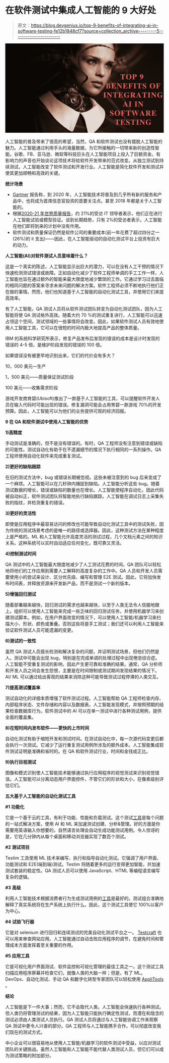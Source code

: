 # 在软件测试中集成人工智能的 9 大好处

> 原文：<https://blog.devgenius.io/top-9-benefits-of-integrating-ai-in-software-testing-fe12b1848cf7?source=collection_archive---------5----------------------->

![](img/d867204f0a7f0478e9ca9dd1395c11ca.png)

人工智能的普及带来了很高的希望，当然，QA 和软件测试也没有摆脱人工智能的魅力。人工智能通过利用手头的海量数据，为它所接触的一切带来新的创造性智能。谷歌、FB、亚马逊、微软等科技巨头在人工智能项目上投入了巨额资金。有影响力的声音也开始谈论这项技术将给软件开发带来的范式改变。从独立测试到持续测试，人工智能改变了软件测试和开发行业。人工智能是简化软件开发和测试并使其更加顺畅和高效的关键。

**统计场景**

*   [Gartner](https://www.gartner.com/en/newsroom/press-releases/2017-07-18-gartner-says-ai-technologies-will-be-in-almost-every-new-software-product-by-2020) 报告称，到 2020 年，人工智能技术将普及到几乎所有新的服务和产品中，也将成为首席信息官投资的首要关注点。甚至 2018 年都是关于人工智能的。
*   根据[2020-21 年世界质量报告](https://content.microfocus.com/world-quality-report-2020-21-tb/world-quality-report-digital-transformation)，约 21%的受访 IT 领导者表示，他们正在进行人工智能试验或模型验证。谈到长期趋势，只有 2%的受访者表示，人工智能在他们即将到来的计划中没有作用。
*   软件测试和质量保证仍然是软件公司的重要成本(前一年花费了超过四分之一(26%)的 it 支出)——因此，在人工智能驱动的自动化测试平台上投资有巨大的动力。

**人工智能(AI)对软件测试人员意味着什么？**

这是一个真实的陈述，人工智能显示出巨大的潜力，可以在没有人工干预的情况下快速检测测试错误或故障。正如自动化减少了软件工程师单调的手工工作一样，人工智能也旨在通过额外的智能来最大限度地减少繁琐的工作。它通过学习过去面临的相同问题的答案来寻求未来问题的解决方案。软件工程师必须不断地执行他们正在做的事情。然而，他们也知道基于人工智能的自动化测试工具，并使用它们来提高效率。

有了人工智能，QA 测试人员将从软件测试团队转变为自动化测试团队，因为人工智能将使 QA 测试格外高效。随着大约 70 %的测试重复进行，人工智能可以迅速占领这个空间，测试领域的一些事情将会改变。因此，如果软件测试人员有效地使用人工智能工具，它可以在很短的时间内极大地提高产品的整体质量。

IBM 的系统科学研究所表示，修复产品发布后发现的错误的成本是设计时发现的错误的 4-5 倍，是维护阶段发现的错误的 100 倍。

如果错误没有被更早地识别出来，它们的代价会有多大？

10，000 美元—生产

1，500 美元——质量保证测试阶段

100 美元——收集需求阶段

游戏开发商育碧(Ubisoft)推出了一款基于人工智能的工具，可以提醒软件开发人员在输入代码时可能出现的错误。修复漏洞可能会占用育碧一款游戏 70%的开发预算。因此，人工智能可以为他们的业务提供可观的经济回报。

**9 在 QA 和软件测试中使用人工智能的优势**

**1)高精度**

手动测试是准确的，但不是没有错误的。有时，QA 工程师没有注意到错误或缺陷的可能性。测试自动化有助于在不遗漏细节的情况下执行相同的一系列操作。QA 工程师使用自动化软件来完成重复测试。

**2)更好的缺陷跟踪**

在旧的测试方法中，bug 或错误长期被忽视。这些未被注意到的 bug 后来变成了一个麻烦。人工智能可以在几秒钟内捕捉到缺陷。人工智能分析这些 bug。随着测试数据的增长，错误或缺陷的数量也在增长。人工智能使程序自动化，因此代码被自动纠正，软件测试团队将智能地执行缺陷跟踪。人工智能在调试日志上采集失败的指纹，并检测重复的错误。

**3)更好的灵活性**

即使是应用程序中最容易访问的修改也可能导致自动化测试工具中的测试失败，因为传统的测试场景考虑的是唯一的路径或选择器。因此，这种测试方法在某种程度上是严格的。ML 和人工智能允许高度灵活的测试过程，几个文档元素之间的知识关系。这种系统可以实时自动适应任何变化，既可靠又灵活。

**4)控制测试时间**

QA 测试中的人工智能最大限度地减少了人工测试花费的时间。QA 团队可以轻松地将他们的工作应用到需要人工解释的高度复杂的工作中。QA 人员和开发人员需要使用小的尝试来设计、区分优先级、编写和管理 E2E 测试。因此，它将加快发布时间表，并释放资源来开发新产品，而不是测试一个新的版本。

**5)增强回归测试**

随着部署越来越快，回归测试的需求也越来越快，以至于人类无法令人信服地跟上。组织可以使用人工智能来完成一些乏味的回归测试任务，并使用机器学习来创建测试脚本。例如，在用户界面改变的情况下，可以使用人工智能/机器学习来扫描大小、形状、颜色或重叠。否则这些将是手工测试；我们还可以利用人工智能来验证软件测试人员可能遗漏的变更。

**6)测试的一致性**

虽然 QA 测试人员擅长检测和解决复杂的问题，并证明测试场景，但他们仍然是人。测试中可能会出现 bug，特别是在完成单调的处理过程中出现倦怠综合症。人工智能不受重复测试的影响，因此产生更可靠和准确的结果。通常，QA 分析师和开发人员之间会发生怨恨，主要是在时间限制或测试期间发现结果的情况下。AI/ ML 可以通过给出客观的结果来消除这种可能导致测试过程停滞的人类交互。

**7)提高测试覆盖率**

测试自动化的详细本质增强了软件测试过程。人工智能帮助 QA 工程师检查内存、内部程序状态、文件存储和内容以及数据表。人工智能发现模式，并按照预期的结果检查数据库行为。软件测试中的 AI 可以在单一测试中进行各种测试用例，提供全面的覆盖集。

**8)在短时间内发布软件——更快的上市时间**

自动化测试有助于缩短开发和测试时间。在测试自动化中，每一次源代码变更后都会执行一次测试。它减少了运行重复测试用例所涉及的额外成本。人工智能集成软件测试证明是准确和省时的。在 QA 和软件测试行业，时间和金钱成正比。

**9)执行目视测试**

图像和模式识别使人工智能技术能够通过执行应用程序的视觉测试来识别视觉错误。人工智能可以分离动态用户界面控件，不管它们的形状和大小，在像素级别评估它们。

**五大基于人工智能的自动化测试工具**

**#1 功能化**

它是一个基于云的工具，有利于功能、性能和负载测试。这个测试[工具](https://www.functionize.com/)是每个问题的一站式解决方案，使用 AI 和 ML 来加速测试创建、分析&管理。好的方面是你需要用英语输入你想要的，自然语言处理会自动生成功能测试用例。令人惊讶的是，它在几分钟内从每个桌面和移动浏览器实现了数百个测试。

**#2 测试项目**

Testim 工具使用 ML 技术来编写、执行和指导自动化测试。它强调了用户界面、功能测试和 E2E(端到端)测试。Testim 将随着更多的运行变得更加智能，并加速测试套装的稳定性。QA 测试人员可以使用 JavaScript、HTML 等编程语言编写复杂的逻辑。

**#3 高级**

利用人工智能技术根据消费者行为生成测试用例的[工具](https://www.appvance.ai/)是最好的。测试组合准确地解释了真实系统将在生产系统上执行什么。因此，这个测试工具使它 100%以客户为中心。

**#4 试验飞行器**

它是对 selenium 进行回归和连续测试的完美自动化测试平台之一。 [Testcraft](https://www.testcraft.io/) 也可以用来审查网站应用。人工智能通过自动击败应用程序的调节，在避免时间和管理成本方面发挥着至关重要的作用。

**#5 应用工具**

它是可视化用户界面测试、软件监控和可视化管理的最佳工具之一。这个测试工具扫描应用程序屏幕并检查它们，就像人类的大脑一样；但是，有了 ML。DevOps、自动化测试、手动 QA 和数字化转型专家团队可以轻松使用 [AppliTools](https://applitools.com/) 。

**结论**

人工智能是下一件大事；然而，它不会取代人类。人工智能会快速执行各种测试。但人类仍将管理测试的结果，因为人工智能只能执行确定性测试，而潜在和隐含的测试必须由人类测试人员执行。QA 测试人员将通过与人工智能协调工作来观察 QA 测试中更令人兴奋的部分。QA 工程师与人工智能携手合作，可以彻底改变我们现在的测试方式。

中小企业可以很容易地从使用人工智能/机器学习的软件测试中受益，以应对测试团队的关键挑战。虽然人工智能和人工智能不能代替人类测试人员，但它们可以成为测试策略的附加部分。